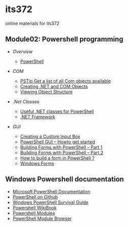 # its372
online materials for its372



## Module02: Powershell programming
* _Overview_
  * [PowerShell](https://en.wikipedia.org/wiki/PowerShell)
* _COM_
  * [PSTip Get a list of all Com objects available](https://www.powershellmagazine.com/2013/06/27/pstip-get-a-list-of-all-com-objects-available/)
  * [Creating .NET and COM Objects](https://docs.microsoft.com/en-us/powershell/scripting/samples/creating-.net-and-com-objects--new-object-?view=powershell-7)
  * [Viewing Object Structure](https://docs.microsoft.com/en-us/powershell/scripting/samples/viewing-object-structure--get-member-?view=powershell-7)
* _.Net Classes_
  * [Useful .NET classes for PowerShell](https://4sysops.com/wiki/useful-net-classes-for-powershell/)
  * [.NET Framework](https://en.wikipedia.org/wiki/\.NET\_Framework)

* _GUI_
  * [Creating a Custom Input Box](https://docs.microsoft.com/en-us/powershell/scripting/samples/creating-a-custom-input-box?view=powershell-7)
  * [PowerShell GUI – Howto get started](https://lazyadmin.nl/powershell/powershell-gui-howto-get-started/)
  * [Building Forms with PowerShell – Part 1](https://blogs.technet.microsoft.com/stephap/2012/04/23/building-forms-with-powershell-part-1-the-form/)
  * [Building Forms with PowerShell – Part 2](https://www.windows10forums.com/articles/windows-powershell-tutorial-8-forms-part-2.74/)
  * [How to build a form in PowerShell ?](https://gallery.technet.microsoft.com/scriptcenter/How-to-build-a-form-in-7e343ba3)
  * [Windows Forms](https://docs.microsoft.com/en-us/dotnet/framework/winforms/)
## Windows Powershell documentation
* [Microsoft PowerShell Documentation](https://docs.microsoft.com/en-us/powershell/)
* [PowerShell on Github](https://github.com/PowerShell/PowerShell)
* [Windows PowerShell Survival Guide](https://social.technet.microsoft.com/wiki/contents/articles/183.windows-powershell-survival-guide.aspx)
* [Powershell WikiBook](https://en.wikiversity.org/wiki/PowerShell)
* [Powershell Modules](https://community.idera.com/database-tools/powershell/)
* [PowerShell Module Browser](https://docs.microsoft.com/en-us/powershell/module/)




